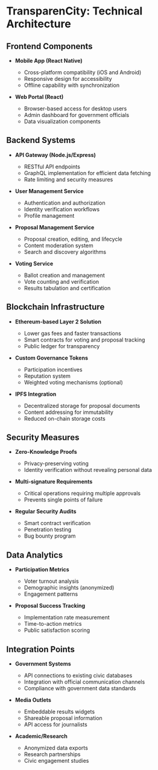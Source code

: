 # TransparenCity: Technical Architecture

## Frontend Components
- **Mobile App (React Native)**
  - Cross-platform compatibility (iOS and Android)
  - Responsive design for accessibility
  - Offline capability with synchronization
  
- **Web Portal (React)**
  - Browser-based access for desktop users
  - Admin dashboard for government officials
  - Data visualization components

## Backend Systems
- **API Gateway (Node.js/Express)**
  - RESTful API endpoints
  - GraphQL implementation for efficient data fetching
  - Rate limiting and security measures

- **User Management Service**
  - Authentication and authorization
  - Identity verification workflows
  - Profile management

- **Proposal Management Service**
  - Proposal creation, editing, and lifecycle
  - Content moderation system
  - Search and discovery algorithms

- **Voting Service**
  - Ballot creation and management
  - Vote counting and verification
  - Results tabulation and certification

## Blockchain Infrastructure
- **Ethereum-based Layer 2 Solution**
  - Lower gas fees and faster transactions
  - Smart contracts for voting and proposal tracking
  - Public ledger for transparency

- **Custom Governance Tokens**
  - Participation incentives
  - Reputation system
  - Weighted voting mechanisms (optional)

- **IPFS Integration**
  - Decentralized storage for proposal documents
  - Content addressing for immutability
  - Reduced on-chain storage costs

## Security Measures
- **Zero-Knowledge Proofs**
  - Privacy-preserving voting
  - Identity verification without revealing personal data
  
- **Multi-signature Requirements**
  - Critical operations requiring multiple approvals
  - Prevents single points of failure
  
- **Regular Security Audits**
  - Smart contract verification
  - Penetration testing
  - Bug bounty program

## Data Analytics
- **Participation Metrics**
  - Voter turnout analysis
  - Demographic insights (anonymized)
  - Engagement patterns

- **Proposal Success Tracking**
  - Implementation rate measurement
  - Time-to-action metrics
  - Public satisfaction scoring

## Integration Points
- **Government Systems**
  - API connections to existing civic databases
  - Integration with official communication channels
  - Compliance with government data standards

- **Media Outlets**
  - Embeddable results widgets
  - Shareable proposal information
  - API access for journalists

- **Academic/Research**
  - Anonymized data exports
  - Research partnerships
  - Civic engagement studies